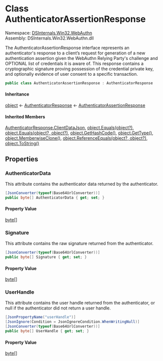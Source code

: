 # <a id="DSInternals_Win32_WebAuthn_AuthenticatorAssertionResponse"></a> Class AuthenticatorAssertionResponse

Namespace: [DSInternals.Win32.WebAuthn](DSInternals.Win32.WebAuthn.md)  
Assembly: DSInternals.Win32.WebAuthn.dll  

The AuthenticatorAssertionResponse interface represents an authenticator's response
to a client’s request for generation of a new authentication assertion given
the WebAuthn Relying Party's challenge and OPTIONAL list of credentials it is aware of.
This response contains a cryptographic signature proving possession of the credential private key,
and optionally evidence of user consent to a specific transaction.

```csharp
public class AuthenticatorAssertionResponse : AuthenticatorResponse
```

#### Inheritance

[object](https://learn.microsoft.com/dotnet/api/system.object) ← 
[AuthenticatorResponse](DSInternals.Win32.WebAuthn.AuthenticatorResponse.md) ← 
[AuthenticatorAssertionResponse](DSInternals.Win32.WebAuthn.AuthenticatorAssertionResponse.md)

#### Inherited Members

[AuthenticatorResponse.ClientDataJson](DSInternals.Win32.WebAuthn.AuthenticatorResponse.md\#DSInternals\_Win32\_WebAuthn\_AuthenticatorResponse\_ClientDataJson), 
[object.Equals\(object?\)](https://learn.microsoft.com/dotnet/api/system.object.equals\#system\-object\-equals\(system\-object\)), 
[object.Equals\(object?, object?\)](https://learn.microsoft.com/dotnet/api/system.object.equals\#system\-object\-equals\(system\-object\-system\-object\)), 
[object.GetHashCode\(\)](https://learn.microsoft.com/dotnet/api/system.object.gethashcode), 
[object.GetType\(\)](https://learn.microsoft.com/dotnet/api/system.object.gettype), 
[object.MemberwiseClone\(\)](https://learn.microsoft.com/dotnet/api/system.object.memberwiseclone), 
[object.ReferenceEquals\(object?, object?\)](https://learn.microsoft.com/dotnet/api/system.object.referenceequals), 
[object.ToString\(\)](https://learn.microsoft.com/dotnet/api/system.object.tostring)

## Properties

### <a id="DSInternals_Win32_WebAuthn_AuthenticatorAssertionResponse_AuthenticatorData"></a> AuthenticatorData

This attribute contains the authenticator data returned by the authenticator.

```csharp
[JsonConverter(typeof(Base64UrlConverter))]
public byte[] AuthenticatorData { get; set; }
```

#### Property Value

 [byte](https://learn.microsoft.com/dotnet/api/system.byte)\[\]

### <a id="DSInternals_Win32_WebAuthn_AuthenticatorAssertionResponse_Signature"></a> Signature

This attribute contains the raw signature returned from the authenticator.

```csharp
[JsonConverter(typeof(Base64UrlConverter))]
public byte[] Signature { get; set; }
```

#### Property Value

 [byte](https://learn.microsoft.com/dotnet/api/system.byte)\[\]

### <a id="DSInternals_Win32_WebAuthn_AuthenticatorAssertionResponse_UserHandle"></a> UserHandle

This attribute contains the user handle returned from the authenticator, or null if the authenticator did not return a user handle.

```csharp
[JsonPropertyName("userHandle")]
[JsonIgnore(Condition = JsonIgnoreCondition.WhenWritingNull)]
[JsonConverter(typeof(Base64UrlConverter))]
public byte[] UserHandle { get; set; }
```

#### Property Value

 [byte](https://learn.microsoft.com/dotnet/api/system.byte)\[\]

